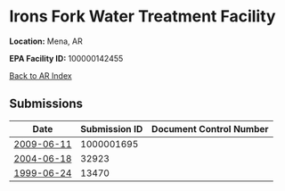 # Irons Fork Water Treatment Facility

**Location:** Mena, AR

**EPA Facility ID:** 100000142455

[Back to AR Index](../../index.md)

## Submissions

| Date | Submission ID | Document Control Number |
|------|--------------|-------------------------|
| [2009-06-11](submissions/1000001695.md) | 1000001695 |  |
| [2004-06-18](submissions/32923.md) | 32923 |  |
| [1999-06-24](submissions/13470.md) | 13470 |  |
